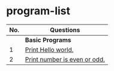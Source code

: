 # program-list




| No. | Questions                                                                                                                                                                                                                        |
| --- | -------------------------------------------------------------------------------------------------------------------------------------------------------------------------------------------------------------------------------- |
|     | **Basic Programs**                                                                                                                                                                                                                   |
| 1   | [Print Hello world.](#print-hello-world)                                                           
| 2   | [Print number is even or odd.](#number-even-or-odd)                                                           

